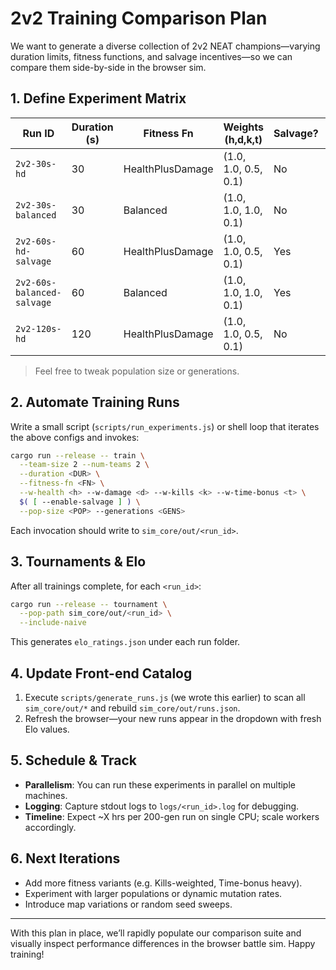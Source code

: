 # 2v2 Training Comparison Plan

We want to generate a diverse collection of 2v2 NEAT champions—varying duration limits, fitness functions, and salvage incentives—so we can compare them side-by-side in the browser sim.

## 1. Define Experiment Matrix

| Run ID                                    | Duration (s) | Fitness Fn          | Weights (h,d,k,t)      | Salvage? | Pop Size | Gens  |
|-------------------------------------------|--------------|---------------------|------------------------|----------|----------|-------|
| `2v2-30s-hd`                              | 30           | HealthPlusDamage    | (1.0, 1.0, 0.5, 0.1)    | No       | 100      | 200   |
| `2v2-30s-balanced`                       | 30           | Balanced            | (1.0, 1.0, 1.0, 0.1)    | No       | 100      | 200   |
| `2v2-60s-hd-salvage`                     | 60           | HealthPlusDamage    | (1.0, 1.0, 0.5, 0.1)    | Yes      | 100      | 200   |
| `2v2-60s-balanced-salvage`               | 60           | Balanced            | (1.0, 1.0, 1.0, 0.1)    | Yes      | 100      | 200   |
| `2v2-120s-hd`                            | 120          | HealthPlusDamage    | (1.0, 1.0, 0.5, 0.1)    | No       | 100      | 200   |

> Feel free to tweak population size or generations.

## 2. Automate Training Runs

Write a small script (`scripts/run_experiments.js`) or shell loop that iterates the above configs and invokes:

```bash
cargo run --release -- train \
  --team-size 2 --num-teams 2 \
  --duration <DUR> \
  --fitness-fn <FN> \
  --w-health <h> --w-damage <d> --w-kills <k> --w-time-bonus <t> \
  $( [ --enable-salvage ] ) \
  --pop-size <POP> --generations <GENS>
```

Each invocation should write to `sim_core/out/<run_id>`.

## 3. Tournaments & Elo

After all trainings complete, for each `<run_id>`:

```bash
cargo run --release -- tournament \
  --pop-path sim_core/out/<run_id> \
  --include-naive
```

This generates `elo_ratings.json` under each run folder.

## 4. Update Front-end Catalog

1. Execute `scripts/generate_runs.js` (we wrote this earlier) to scan all `sim_core/out/*` and rebuild `sim_core/out/runs.json`.
2. Refresh the browser—your new runs appear in the dropdown with fresh Elo values.

## 5. Schedule & Track

- **Parallelism**: You can run these experiments in parallel on multiple machines.
- **Logging**: Capture stdout logs to `logs/<run_id>.log` for debugging.
- **Timeline**: Expect ~X hrs per 200-gen run on single CPU; scale workers accordingly.

## 6. Next Iterations

- Add more fitness variants (e.g. Kills-weighted, Time-bonus heavy).
- Experiment with larger populations or dynamic mutation rates.
- Introduce map variations or random seed sweeps.

---

With this plan in place, we’ll rapidly populate our comparison suite and visually inspect performance differences in the browser battle sim. Happy training!
